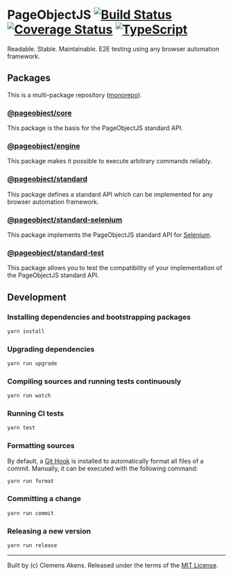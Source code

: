 # PageObjectJS [![Build Status][badge-travis-image]][badge-travis-link] [![Coverage Status][badge-coveralls-image]][badge-coveralls-link] [![TypeScript][badge-typescript-image]][badge-typescript-link]

Readable. Stable. Maintainable. E2E testing using any browser automation framework.

## Packages

This is a multi-package repository ([monorepo][monorepo]).

### [@pageobject/core][repo-readme-core]

This package is the basis for the PageObjectJS standard API.

### [@pageobject/engine][repo-readme-engine]

This package makes it possible to execute arbitrary commands reliably.

### [@pageobject/standard][repo-readme-standard]

This package defines a standard API which can be implemented for any browser automation framework.

### [@pageobject/standard-selenium][repo-readme-standard-selenium]

This package implements the PageObjectJS standard API for [Selenium][selenium].

### [@pageobject/standard-test][repo-readme-standard-test]

This package allows you to test the compatibility of your implementation of the PageObjectJS standard API.

## Development

### Installing dependencies and bootstrapping packages

```sh
yarn install
```

### Upgrading dependencies

```sh
yarn run upgrade
```

### Compiling sources and running tests continuously

```sh
yarn run watch
```

### Running CI tests

```sh
yarn test
```

### Formatting sources

By default, a [Git Hook][githooks] is installed to automatically format all files of a commit.
Manually, it can be executed with the following command:

```sh
yarn run format
```

### Committing a change

```sh
yarn run commit
```

### Releasing a new version

```sh
yarn run release
```

---

Built by (c) Clemens Akens. Released under the terms of the [MIT License][repo-license].

[badge-coveralls-image]: https://coveralls.io/repos/github/clebert/pageobject/badge.svg?branch=master
[badge-coveralls-link]: https://coveralls.io/github/clebert/pageobject?branch=master
[badge-travis-image]: https://travis-ci.org/clebert/pageobject.svg?branch=master
[badge-travis-link]: https://travis-ci.org/clebert/pageobject
[badge-typescript-image]: https://img.shields.io/badge/TypeScript-ready-blue.svg
[badge-typescript-link]: https://www.typescriptlang.org/
[repo-license]: https://github.com/clebert/pageobject/blob/master/LICENSE
[repo-readme-core]: https://github.com/clebert/pageobject/tree/master/@pageobject/core
[repo-readme-engine]: https://github.com/clebert/pageobject/tree/master/@pageobject/engine
[repo-readme-standard]: https://github.com/clebert/pageobject/tree/master/@pageobject/standard
[repo-readme-standard-selenium]: https://github.com/clebert/pageobject/tree/master/@pageobject/standard-selenium
[repo-readme-standard-test]: https://github.com/clebert/pageobject/tree/master/@pageobject/standard-test
[githooks]: https://git-scm.com/docs/githooks
[monorepo]: https://github.com/lerna/lerna#about
[selenium]: http://seleniumhq.github.io/selenium/docs/api/javascript/index.html
